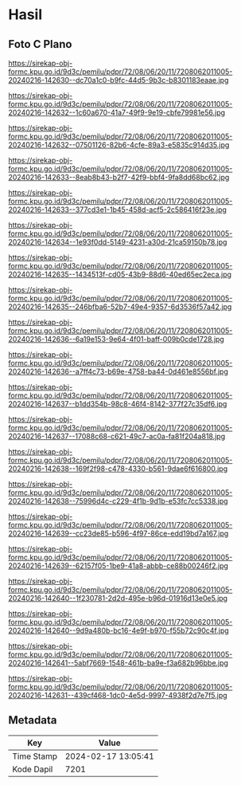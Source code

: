 # Hasil

## Foto C Plano

https://sirekap-obj-formc.kpu.go.id/9d3c/pemilu/pdpr/72/08/06/20/11/7208062011005-20240216-142630--dc70a1c0-b9fc-44d5-9b3c-b8301183eaae.jpg

https://sirekap-obj-formc.kpu.go.id/9d3c/pemilu/pdpr/72/08/06/20/11/7208062011005-20240216-142632--1c60a670-41a7-49f9-9e19-cbfe79981e56.jpg

https://sirekap-obj-formc.kpu.go.id/9d3c/pemilu/pdpr/72/08/06/20/11/7208062011005-20240216-142632--07501126-82b6-4cfe-89a3-e5835c914d35.jpg

https://sirekap-obj-formc.kpu.go.id/9d3c/pemilu/pdpr/72/08/06/20/11/7208062011005-20240216-142633--8eab8b43-b2f7-42f9-bbf4-9fa8dd68bc62.jpg

https://sirekap-obj-formc.kpu.go.id/9d3c/pemilu/pdpr/72/08/06/20/11/7208062011005-20240216-142633--377cd3e1-1b45-458d-acf5-2c586416f23e.jpg

https://sirekap-obj-formc.kpu.go.id/9d3c/pemilu/pdpr/72/08/06/20/11/7208062011005-20240216-142634--1e93f0dd-5149-4231-a30d-21ca59150b78.jpg

https://sirekap-obj-formc.kpu.go.id/9d3c/pemilu/pdpr/72/08/06/20/11/7208062011005-20240216-142635--1434513f-cd05-43b9-88d6-40ed65ec2eca.jpg

https://sirekap-obj-formc.kpu.go.id/9d3c/pemilu/pdpr/72/08/06/20/11/7208062011005-20240216-142635--246bfba6-52b7-49e4-9357-6d3536f57a42.jpg

https://sirekap-obj-formc.kpu.go.id/9d3c/pemilu/pdpr/72/08/06/20/11/7208062011005-20240216-142636--6a19e153-9e64-4f01-baff-009b0cde1728.jpg

https://sirekap-obj-formc.kpu.go.id/9d3c/pemilu/pdpr/72/08/06/20/11/7208062011005-20240216-142636--a7ff4c73-b69e-4758-ba44-0d461e8556bf.jpg

https://sirekap-obj-formc.kpu.go.id/9d3c/pemilu/pdpr/72/08/06/20/11/7208062011005-20240216-142637--b1dd354b-98c8-46f4-8142-377f27c35df6.jpg

https://sirekap-obj-formc.kpu.go.id/9d3c/pemilu/pdpr/72/08/06/20/11/7208062011005-20240216-142637--17088c68-c621-49c7-ac0a-fa81f204a818.jpg

https://sirekap-obj-formc.kpu.go.id/9d3c/pemilu/pdpr/72/08/06/20/11/7208062011005-20240216-142638--169f2f98-c478-4330-b561-9dae6f616800.jpg

https://sirekap-obj-formc.kpu.go.id/9d3c/pemilu/pdpr/72/08/06/20/11/7208062011005-20240216-142638--75996d4c-c229-4f1b-9d1b-e53fc7cc5338.jpg

https://sirekap-obj-formc.kpu.go.id/9d3c/pemilu/pdpr/72/08/06/20/11/7208062011005-20240216-142639--cc23de85-b596-4f97-86ce-edd19bd7a167.jpg

https://sirekap-obj-formc.kpu.go.id/9d3c/pemilu/pdpr/72/08/06/20/11/7208062011005-20240216-142639--62157f05-1be9-41a8-abbb-ce88b00246f2.jpg

https://sirekap-obj-formc.kpu.go.id/9d3c/pemilu/pdpr/72/08/06/20/11/7208062011005-20240216-142640--1f230781-2d2d-495e-b96d-01916d13e0e5.jpg

https://sirekap-obj-formc.kpu.go.id/9d3c/pemilu/pdpr/72/08/06/20/11/7208062011005-20240216-142640--9d9a480b-bc16-4e9f-b970-f55b72c90c4f.jpg

https://sirekap-obj-formc.kpu.go.id/9d3c/pemilu/pdpr/72/08/06/20/11/7208062011005-20240216-142641--5abf7669-1548-461b-ba9e-f3a682b96bbe.jpg

https://sirekap-obj-formc.kpu.go.id/9d3c/pemilu/pdpr/72/08/06/20/11/7208062011005-20240216-142631--439cf468-1dc0-4e5d-9997-4938f2d7e7f5.jpg


## Metadata

| Key        | Value               |
| ---------- | ------------------- |
| Time Stamp | 2024-02-17 13:05:41 |
| Kode Dapil | 7201                |



